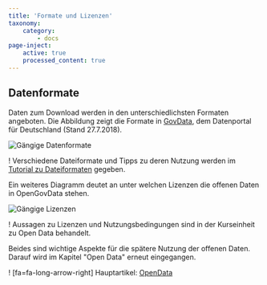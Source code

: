 ```yaml
---
title: 'Formate und Lizenzen'
taxonomy:
    category:
        - docs
page-inject:
    active: true
    processed_content: true
---
```


<!--"[plugin:page-inject](http://localhost:2030/openx/vorlesung/open-govdata/formate/auswertung_govdata.html)-->

<!--<div  class="embed-responsive">
  <iframe id="frame_id" src="formate/auswertung_govdata2.html" class="embed-responsive-item" onload="resizeIFrameToFitContent(this)"></iframe>
<div>-->

<!--
<div  class="embed-responsive">
  <iframe id="frame_id" src="formate/lizenzen_tabelle.html" class="embed-responsive-item"></iframe>
<div>-->

<!--
  <iframe id="frame_id" src="formate/auswertung_govdata2.html" width="100%" frameborder="0" onload="resizeIFrameToFitContent(this)"></iframe>
<script type="application/javascript">

function resizeIFrameToFitContent( iFrame ) {

    iFrame.width  = iFrame.contentWindow.document.body.scrollWidth;
    iFrame.height = iFrame.contentWindow.document.body.scrollHeight;
}

window.addEventListener('DOMContentLoaded', function(e) {

    var iFrame = document.getElementById( 'frame_id' );
    resizeIFrameToFitContent( iFrame );
} );

</script> -->

## Datenformate

Daten zum Download werden in den unterschiedlichsten Formaten angeboten. Die Abbildung zeigt die Formate in [GovData](https://www.govdata.de/), dem Datenportal für Deutschland (Stand 27.7.2018).

![](OGDFormate.png?lightbox=800&resize=300&classes=caption "Gängige Datenformate")

! Verschiedene Dateiformate und Tipps zu deren Nutzung werden im [Tutorial zu Dateiformaten](https://learn.opengeoedu.de/tutorials/OGE-Tutorial_Dateiformate.pdf?target=_blank) gegeben.

Ein weiteres Diagramm deutet an unter welchen Lizenzen die offenen Daten in OpenGovData stehen.

![](OGDLizenzen.png?lightbox=800&resize=300&classes=caption "Gängige Lizenzen")

! Aussagen zu Lizenzen und Nutzungsbedingungen sind in der Kurseinheit zu Open Data behandelt.

Beides sind wichtige Aspekte für die spätere Nutzung der offenen Daten. Darauf wird im Kapitel "Open Data" erneut eingegangen.

! [fa=fa-long-arrow-right] Hauptartikel: [OpenData](/opendata)
